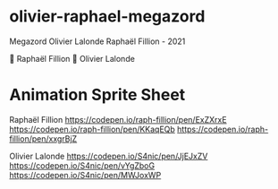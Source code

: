 # olivier-raphael-megazord
Megazord Olivier Lalonde Raphaël Fillion - 2021

🔴 Raphaël Fillion
🔵 Olivier Lalonde

# Animation Sprite Sheet

Raphaël Fillion
  https://codepen.io/raph-fillion/pen/ExZXrxE
  https://codepen.io/raph-fillion/pen/KKaqEQb
  https://codepen.io/raph-fillion/pen/xxgrBjZ

Olivier Lalonde
  https://codepen.io/S4nic/pen/JjEJxZV
  https://codepen.io/S4nic/pen/vYgZboG
  https://codepen.io/S4nic/pen/MWJoxWP


